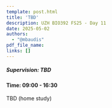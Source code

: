 ```yaml
---
template: post.html
title: 'TBD'
description: UZH BIO392 FS25 - Day 11
date: 2025-05-02
authors:
  - "@mbaudis"
pdf_file_name: 
links: []
---
```


##### Supervision: TBD
#### Time: 09:00 - 16:30

TBD (home study)

<!--more-->

